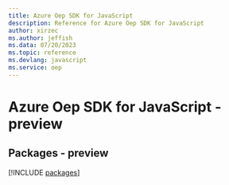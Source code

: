 ```yaml
---
title: Azure Oep SDK for JavaScript
description: Reference for Azure Oep SDK for JavaScript
author: xirzec
ms.author: jeffish
ms.data: 07/20/2023
ms.topic: reference
ms.devlang: javascript
ms.service: oep
---
```

# Azure Oep SDK for JavaScript - preview
## Packages - preview
[!INCLUDE [packages](oep-index.md)]